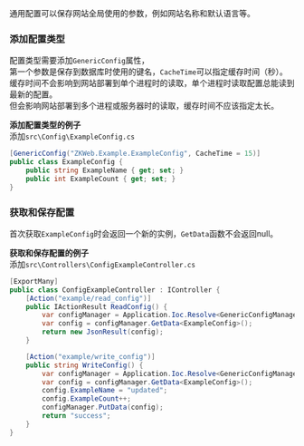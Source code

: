 通用配置可以保存网站全局使用的参数，例如网站名称和默认语言等。<br/>

### 添加配置类型

配置类型需要添加`GenericConfig`属性，<br/>
第一个参数是保存到数据库时使用的键名，`CacheTime`可以指定缓存时间（秒）。<br/>
缓存时间不会影响到网站部署到单个进程时的读取，单个进程时读取配置总能读到最新的配置。<br/>
但会影响网站部署到多个进程或服务器时的读取，缓存时间不应该指定太长。<br/>

**添加配置类型的例子**<br/>
添加`src\Config\ExampleConfig.cs`<br/>
``` csharp
[GenericConfig("ZKWeb.Example.ExampleConfig", CacheTime = 15)]
public class ExampleConfig {
	public string ExampleName { get; set; }
	public int ExampleCount { get; set; }
}
```

### 获取和保存配置

首次获取`ExampleConfig`时会返回一个新的实例，`GetData`函数不会返回null。<br/>

**获取和保存配置的例子**<br/>
添加`src\Controllers\ConfigExampleController.cs`<br/>
``` csharp
[ExportMany]
public class ConfigExampleController : IController {
	[Action("example/read_config")]
	public IActionResult ReadConfig() {
		var configManager = Application.Ioc.Resolve<GenericConfigManager>();
		var config = configManager.GetData<ExampleConfig>();
		return new JsonResult(config);
	}

	[Action("example/write_config")]
	public string WriteConfig() {
		var configManager = Application.Ioc.Resolve<GenericConfigManager>();
		var config = configManager.GetData<ExampleConfig>();
		config.ExampleName = "updated";
		config.ExampleCount++;
		configManager.PutData(config);
		return "success";
	}
}
```
